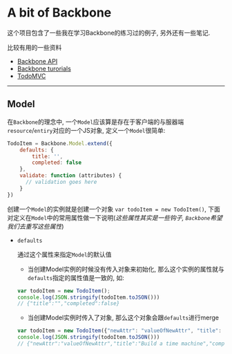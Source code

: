 
A bit of Backbone
==========
这个项目包含了一些我在学习Backbone的练习过的例子, 另外还有一些笔记.

比较有用的一些资料

* [Backbone API](http://backbonejs.org/#Events) 
* [Backbone turorials](https://backbonetutorials.com/)
* [TodoMVC](http://todomvc.com/examples/backbone/)

***

Model
-------

在`Backbone`的理念中, 一个`Model`应该算是存在于客户端的与服器端`resource`/`entiry`对应的一个JS对象, 定义一个`Model`很简单:

``` javascript
TodoItem = Backbone.Model.extend({
    defaults: {
        title: '',
        completed: false
    },
    validate: function (attributes) {
      // validation goes here
    }
})
```

创建一个`Model`的实例就是创建一个对象 `var todoItem = new TodoItem()`, 下面对定义在`Model`中的常用属性做一下说明(_这些属性其实是一些钩子, `Backbone`希望我们去重写这些属性_)

* `defaults`

  通过这个属性来指定`Model`的默认值
  * 当创建Model实例的时候没有传入对象来初始化, 那么这个实例的属性就与`defaults`指定的属性值是一致的, 如:
  
  ``` javascript
  var todoItem = new TodoItem();
  console.log(JSON.stringify(todoItem.toJSON()))
  // {"title":"","completed":false}
  ```
  * 当创建Model实例时传入了对象, 那么这个对象会跟`defaults`进行merge
  ``` javascript
  var todoItem = new TodoItem({"newAttr": "valueOfNewAttr", "title": "Build a time machine"})
  console.log(JSON.stringify(todoItem.toJSON()))
  // {"newAttr":"valueOfNewAttr","title":"Build a time machine","completed":false}
  ```
